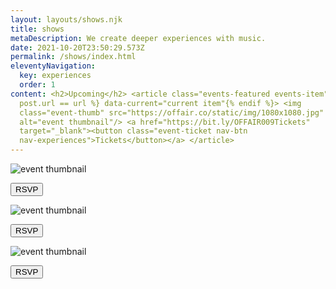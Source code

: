 ```yaml
---
layout: layouts/shows.njk
title: shows
metaDescription: We create deeper experiences with music.
date: 2021-10-20T23:50:29.573Z
permalink: /shows/index.html
eleventyNavigation:
  key: experiences
  order: 1
content: <h2>Upcoming</h2> <article class="events-featured events-item"{% if
  post.url == url %} data-current="current item"{% endif %}> <img
  class="event-thumb" src="https://offair.co/static/img/1080x1080.jpg"
  alt="event thumbnail"/> <a href="https://bit.ly/OFFAIR009Tickets"
  target="_blank"><button class="event-ticket nav-btn
  nav-experiences">Tickets</button></a> </article>
---
```

<!--  START ROW --><section class="events-container"><!--  START ROW -->

<!--  Event 1 --><article class="events-featured events-item">

<img class="event-thumb" src="https://offair.co/static/img/image-from-ios.jpg" alt="event thumbnail"/>

<a href="https://linktr.ee/offair" target="_blank"><button class="event-ticket nav-btn nav-experiences">RSVP</button></a>

</article>

<!--  Event 2 --><article class="events-featured events-item">

<img class="event-thumb" src="https://offair.co/static/img/envelop.jpg" alt="event thumbnail"/>

<a href="https://linktr.ee/offair" target="_blank"><button class="event-ticket nav-btn nav-experiences">RSVP</button></a>

</article>

<!--  Event 3 --><article class="events-featured events-item">

<img class="event-thumb" src="https://offair.co/static/img/offair_paulithepsm_ns_1x1.jpg" alt="event thumbnail"/>

<a href="https://bit.ly/17OFFAIRPAULI" target="_blank"><button class="event-ticket nav-btn nav-experiences">RSVP</button></a>

</article>

<!--  END ROW --></section><!--  END ROW -->